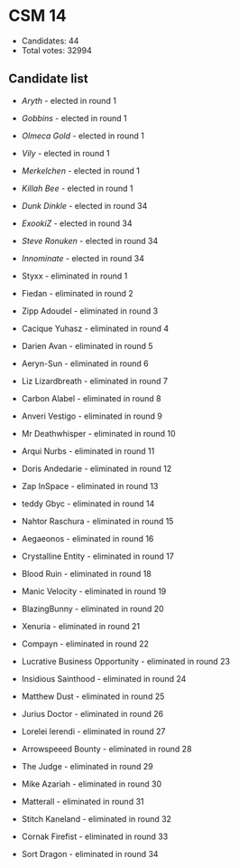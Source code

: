 # CSM 14

* Candidates: 44
* Total votes: 32994

## Candidate list


  * *Aryth* - elected in round 1
  * *Gobbins* - elected in round 1
  * *Olmeca Gold* - elected in round 1
  * *Vily* - elected in round 1
  * *Merkelchen* - elected in round 1
  * *Killah Bee* - elected in round 1
  * *Dunk Dinkle* - elected in round 34
  * *ExookiZ* - elected in round 34
  * *Steve Ronuken* - elected in round 34
  * *Innominate* - elected in round 34


  * Styxx - eliminated in round 1
  * Fiedan - eliminated in round 2
  * Zipp Adoudel - eliminated in round 3
  * Cacique Yuhasz - eliminated in round 4
  * Darien Avan - eliminated in round 5
  * Aeryn-Sun - eliminated in round 6
  * Liz Lizardbreath - eliminated in round 7
  * Carbon Alabel - eliminated in round 8
  * Anveri Vestigo - eliminated in round 9
  * Mr Deathwhisper - eliminated in round 10
  * Arqui Nurbs - eliminated in round 11
  * Doris Andedarie - eliminated in round 12
  * Zap InSpace - eliminated in round 13
  * teddy Gbyc - eliminated in round 14
  *  Nahtor Raschura  - eliminated in round 15
  * Aegaeonos - eliminated in round 16
  * Crystalline Entity - eliminated in round 17
  * Blood Ruin - eliminated in round 18
  * Manic Velocity - eliminated in round 19
  * BlazingBunny - eliminated in round 20
  * Xenuria - eliminated in round 21
  * Compayn - eliminated in round 22
  * Lucrative Business Opportunity - eliminated in round 23
  * Insidious Sainthood - eliminated in round 24
  * Matthew Dust - eliminated in round 25
  * Jurius Doctor - eliminated in round 26
  * Lorelei Ierendi - eliminated in round 27
  * Arrowspeeed Bounty - eliminated in round 28
  * The Judge - eliminated in round 29
  * Mike Azariah - eliminated in round 30
  * Matterall - eliminated in round 31
  * Stitch Kaneland - eliminated in round 32
  * Cornak Firefist - eliminated in round 33
  * Sort Dragon - eliminated in round 34

